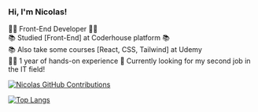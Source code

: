 ### Hi, I'm Nicolas!

👨‍💻 Front-End Developer 👨‍💻<br/>
📚 Studied [Front-End] at Coderhouse platform 📚<br/>
📚 Also take some courses [React, CSS, Tailwind] at Udemy<br/>
👷‍♂️ 1 year of hands-on experience
💭 Currently looking for my second job in the IT field!

[![Nicolas GitHub Contributions](https://github-readme-streak-stats.herokuapp.com/?user=xNicoEscobar&theme=tokyonight)](https://git.io/streak-stats)

[![Top Langs](https://github-readme-stats.vercel.app/api/top-langs/?username=xNicoEscobar&layout=compact&theme=tokyonight)](https://github.com/anuraghazra/github-readme-stats)

